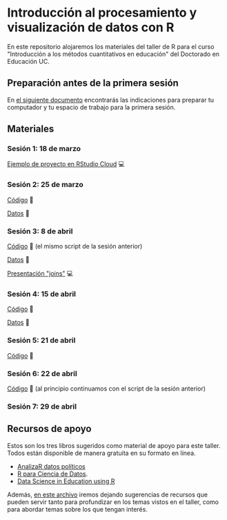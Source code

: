 # Introducción al procesamiento y visualización de datos con R

En este repositorio alojaremos los materiales del taller de R para el curso "Introducción a los métodos cuantitativos en educación" del Doctorado en Educación UC. 

## Preparación antes de la primera sesión

En [el siguiente documento](https://github.com/rivaquiroga/taller-r-doctorado-educacion-2021/blob/main/preparacion.md) encontrarás las indicaciones para preparar tu computador y tu espacio de trabajo para la primera sesión. 

## Materiales

### Sesión 1: 18 de marzo

[Ejemplo de proyecto en RStudio Cloud](https://rstudio.cloud/project/2306002) :computer:

### Sesión 2: 25 de marzo

[Código](http://bit.ly/taller-r-script-2) :page_facing_up:

[Datos](http://bit.ly/taller-r-datos-2) :open_file_folder:

### Sesión 3: 8 de abril

[Código](http://bit.ly/taller-r-script-2) :page_facing_up: (el mismo script de la sesión anterior)

[Datos](http://bit.ly/taller-r-datos-3 ) :open_file_folder:

[Presentación "joins"](http://bit.ly/r-uniones) :computer:


### Sesión 4: 15 de abril

[Código](http://bit.ly/taller-r-script-4) :page_facing_up:

[Datos](https://data.ipu.org/) :open_file_folder:

### Sesión 5: 21 de abril

[Código](http://bit.ly/script-desarrollo) :page_facing_up:

### Sesión 6: 22 de abril

[Código](http://bit.ly/script-desarrollo) :page_facing_up: (al principio continuamos con el script de la sesión anterior)

### Sesión 7: 29 de abril

## Recursos de apoyo

Estos son los tres libros sugeridos como material de apoyo para este taller. Todos están disponible de manera gratuita en su formato en línea. 

- [AnalizaR datos políticos](https://arcruz0.github.io/libroadp/)
- [R para Ciencia de Datos](https://es.r4ds.hadley.nz/).  
- [Data Science in Education using R](https://datascienceineducation.com/)


Además, [en este archivo](https://github.com/rivaquiroga/taller-r-doctorado-educacion-2021/blob/master/recursos-adicionales.md) iremos dejando sugerencias de recursos que pueden servir tanto para profundizar en los temas vistos en el taller, como para abordar temas sobre los que tengan interés.
